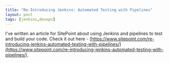 ```yaml
---
title: "Re-Introducing Jenkins: Automated Testing with Pipelines"
layout: post
tags: [jenkins,devops]
---
```


I've written an article for SitePoint about using Jenkins and pipelines to test and build your code. Check it out here - [https://www.sitepoint.com/re-introducing-jenkins-automated-testing-with-pipelines/](https://www.sitepoint.com/re-introducing-jenkins-automated-testing-with-pipelines/).